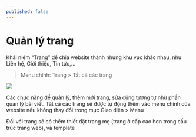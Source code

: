 ```yaml
---
published: false
---
```


# Quản lý trang 

Khái niệm “Trang” để chia website thành nhưng khu vực khác nhau, như Liên hệ, Giới thiệu, Tin tức,…

> Menu chính: Trang > Tất cả các trang

![](http://i429.photobucket.com/albums/qq12/liu_zango_ne/Huong-dan-quan-tri/quan-ly-trang.jpg)

Các chức năng để quản lý, thêm mới trang, sửa cũng tương tự như phần  quản lý bài viết. Tất cả các trang sẽ được tự động thêm vào menu chính của website nếu không thay đổi trong mục Giao diện > Menu

Đối với trang sẽ có thểm thiết đặt trang mẹ (trang ở cấp cao hơn trong cấu trúc trang web), và template
